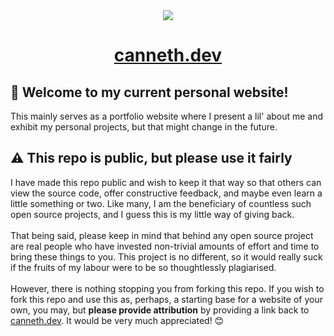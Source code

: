 <div align='center'><img src='https://user-images.githubusercontent.com/23531034/148361737-1aadfe95-1de1-43b9-8f31-ad0f6e70c043.png' /></div>
<h1 align='center'>
  <div align='center'><a href='https://canneth.dev' rel='noreferrer'>canneth.dev</a></div>
</h1>
<h2>&#128075; Welcome to my current personal website!</h3>
<p'>This mainly serves as a portfolio website where I present a lil' about me and exhibit my personal projects, but that might change in the future.</p>

<h2>&#9888; This repo is public, but please use it fairly</h3>
<p>
  I have made this repo public and wish to keep it that way so that others can view the source code, offer constructive feedback, and maybe even learn a little something or two. Like many, I am the beneficiary of countless such open source projects, and I guess this is my little way of giving back.
  <br />
  <br />
  That being said, please keep in mind that behind any open source project are real people who have invested non-trivial amounts of effort and time to bring these things to you. This project is no different, so it would really suck if the fruits of my labour were to be so thoughtlessly plagiarised.
  <br />
  <br />
  However, there is nothing stopping you from forking this repo. If you wish to fork this repo and use this as, perhaps, a starting base for a website of your own, you may, but <strong>please provide attribution</strong> by providing a link back to <a href='https://canneth.dev' rel='noreferrer'>canneth.dev</a>. It would be very much appreciated! &#128522;
</p>
